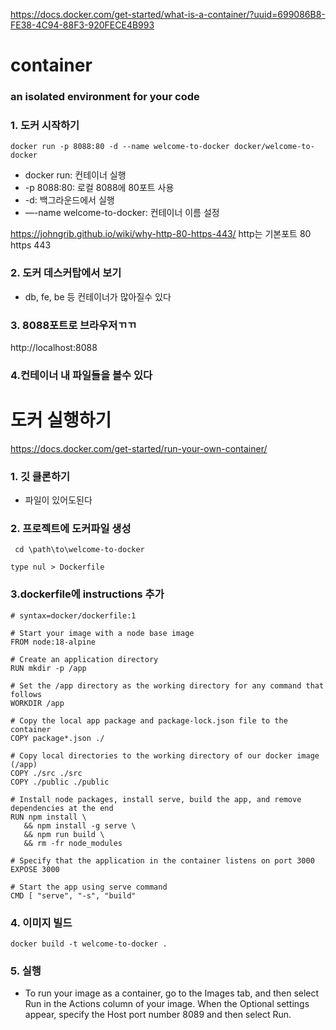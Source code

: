 https://docs.docker.com/get-started/what-is-a-container/?uuid=699086B8-FE38-4C94-88F3-920FECE4B993
# container
### an isolated environment for your code

### 1. 도커 시작하기
```
docker run -p 8088:80 -d --name welcome-to-docker docker/welcome-to-docker
```

- docker run: 컨테이너 실행
- -p 8088:80: 로컬 8088에 80포트 사용
- -d: 백그라운드에서 실행
- —-name welcome-to-docker: 컨테이너 이름 설정

https://johngrib.github.io/wiki/why-http-80-https-443/
http는 기본포트 80
https 443

### 2. 도커 데스커탑에서 보기
- db, fe, be 등 컨테이너가 많아질수 있다

### 3. 8088포트로 브라우저ㄲㄲ
 http://localhost:8088

 ### 4.컨테이너 내 파일들을 볼수 있다


# 도커 실행하기
https://docs.docker.com/get-started/run-your-own-container/
### 1. 깃 클론하기
- 파일이 있어도된다
### 2. 프로젝트에 도커파일 생성
```
 cd \path\to\welcome-to-docker
 ```
 ```
 type nul > Dockerfile
 ```

 ### 3.dockerfile에 instructions 추가
 ```
 # syntax=docker/dockerfile:1

# Start your image with a node base image
FROM node:18-alpine

# Create an application directory
RUN mkdir -p /app

# Set the /app directory as the working directory for any command that follows
WORKDIR /app

# Copy the local app package and package-lock.json file to the container
COPY package*.json ./

# Copy local directories to the working directory of our docker image (/app)
COPY ./src ./src
COPY ./public ./public

# Install node packages, install serve, build the app, and remove dependencies at the end
RUN npm install \
    && npm install -g serve \
    && npm run build \
    && rm -fr node_modules

# Specify that the application in the container listens on port 3000
EXPOSE 3000

# Start the app using serve command
CMD [ "serve", "-s", "build" 
```

### 4. 이미지 빌드
```
docker build -t welcome-to-docker .
```


### 5. 실행
- To run your image as a container, go to the Images tab, and then select Run in the Actions column of your image. When the Optional settings appear, specify the Host port number 8089 and then select Run.
